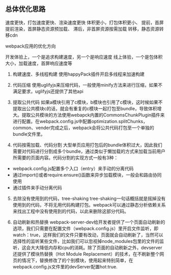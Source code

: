 
## 总体优化思路
速度更快，打包速度更快、渲染速度更快
体积更小，打包体积更小、
提前，首屏提前渲染，首屏静态资源预加载、
滞后，非首屏资源按需加载
转移，静态资源转移cdn

webpack应用的优化方向

开发体验上，一个是追求构建速度，另一个是响应速度
线上体验，一个是包体积大小，加载速度，首屏响应速度等

1. 构建速度、多线程构建
使用happyPack插件开启多线程来加速构建

2. 代码压缩
使用uglifyjs来压缩代码，一般使用minify方法来进行压缩，如果不满足要求，uglifyjs还提供了其他api

3. 提取公共代码
如果a模块引用了c模块，b模块也引用了c模块，这时候如果不提取出公共模块c的话，就会有重复的c模块一起打包至bundle，导致体积增大。提取公共模块的方法使用webapck内置的CommonsChunkPlugin插件来进行配置。在webpack.config.js中配置optimization.splitChunks，common、vender完成之后，webpack会将公共代码打包至一个单独的bundle文件里。

4. 代码按需加载、代码分割
大型单页应用打包后的bundle体积过大，因此我们需要对代码进行分割成多个bundle，通过类似于懒加载的方式来加载当前用户所需要的页面内容。代码分割的实现方式一般有3种：
  - webpack.config.js配置多个入口（entry）来手动的分离代码
  - 通过import()或者require.ensure()函数来异步加载模块，一般会和路由协同使用
  - 通过插件来手动分离代码

5. 去除没有使用到的代码，tree-shaking
tree-shaking一句话概括就是摇掉没有使用到的代码，不将无用代码构建打包。webpack可以通过静态分析依赖关系来找出工程中没有使用到的代码，以此来删除这部分代码。

6. 自动刷新和热替换
webpack-server-dev给开发者提供了一个页面自动刷新的选项，我们只需要在配置文件（webpack.config.js）里开启文件监听，即watch：true，这样我们的文件只要有改动，页面就会自动刷新了，当然可以选择性的监听某些文件，比如我们可以忽视掉node_modules包里的文件的监听，这会大大降低内存和cpu的消耗。除了页面的自动刷新之外，devserver还提供了模块热替换（Hot Module Replacement）的技术，在不刷新整个网页的情况下，替换修改了的个别模块，使用起来特别简单，在webpack.config.js文件里的devServer配置hot:true.
